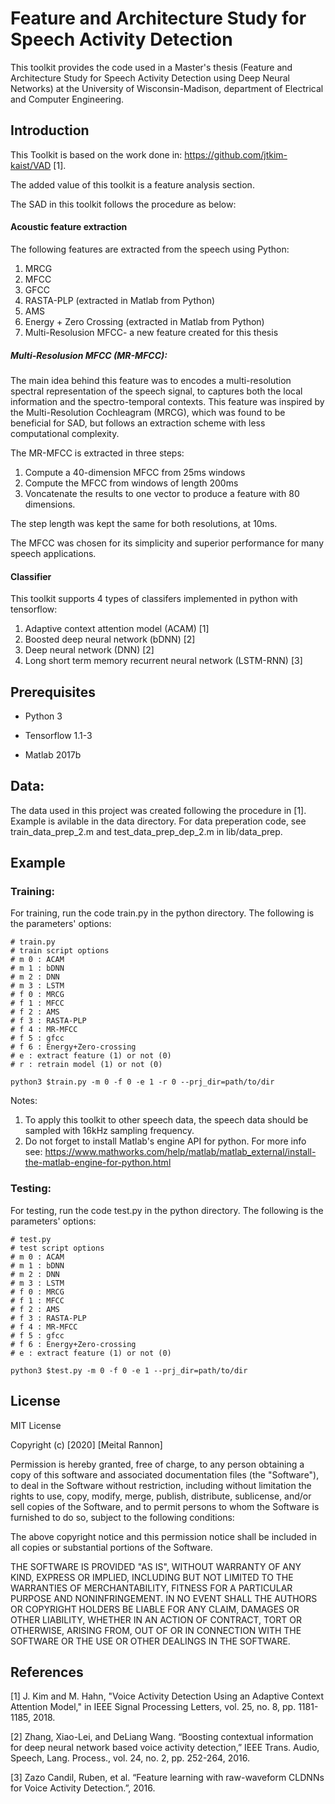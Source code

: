 # Feature and Architecture Study for Speech Activity Detection
This toolkit provides the code used in a Master's thesis (Feature and Architecture Study for Speech Activity Detection using Deep Neural Networks) at the University of Wisconsin-Madison, department of Electrical and Computer Engineering.

## Introduction

This Toolkit is based on the work done in: https://github.com/jtkim-kaist/VAD [1].

The added value of this toolkit is a feature analysis section.

The SAD in this toolkit follows the procedure as below:

#### Acoustic feature extraction
The following features are extracted from the speech using Python:
1. MRCG
2. MFCC
3. GFCC
4. RASTA-PLP (extracted in Matlab from Python)
5. AMS
6. Energy + Zero Crossing (extracted in Matlab from Python)
7. Multi-Resolusion MFCC- a new feature created for this thesis

##### Multi-Resolusion MFCC (MR-MFCC):

The main idea behind this feature was to encodes a multi-resolution spectral representation of the speech signal, to captures both the local information and the spectro-temporal contexts. This feature was inspired by the Multi-Resolution Cochleagram (MRCG), which was found to be beneficial for SAD, but follows an extraction scheme with less computational complexity.

The MR-MFCC is extracted in three steps: 
1. Compute a 40-dimension MFCC from 25ms windows 
2. Compute the MFCC from windows of length 200ms
3. Voncatenate the results to one vector to produce a feature with 80 dimensions. 

The step length was kept the same for both resolutions, at 10ms. 

The MFCC was chosen for its simplicity and superior performance for many speech applications.

#### Classifier

This toolkit supports 4 types of classifers implemented in python with tensorflow:
1. Adaptive context attention model (ACAM) [1]
2. Boosted deep neural network (bDNN) [2]
3. Deep neural network (DNN) [2] 
4. Long short term memory recurrent neural network (LSTM-RNN) [3]

## Prerequisites

- Python 3

- Tensorflow 1.1-3

- Matlab 2017b

## Data:
The data used in this project was created following the procedure in [1]. Example is avilable in the data directory. For data preperation code, see train_data_prep_2.m and test_data_prep_dep_2.m in lib/data_prep.

## Example

### Training:

For training, run the code train.py in the python directory. The following is the parameters' options:

```
# train.py
# train script options
# m 0 : ACAM
# m 1 : bDNN
# m 2 : DNN
# m 3 : LSTM
# f 0 : MRCG
# f 1 : MFCC
# f 2 : AMS
# f 3 : RASTA-PLP
# f 4 : MR-MFCC
# f 5 : gfcc
# f 6 : Energy+Zero-crossing
# e : extract feature (1) or not (0)
# r : retrain model (1) or not (0)

python3 $train.py -m 0 -f 0 -e 1 -r 0 --prj_dir=path/to/dir
```

Notes: 
1. To apply this toolkit to other speech data, the speech data should be sampled with 16kHz sampling frequency.
2. Do not forget to install Matlab's engine API for python. For more info see:
https://www.mathworks.com/help/matlab/matlab_external/install-the-matlab-engine-for-python.html


### Testing:

For testing, run the code test.py in the python directory. The following is the parameters' options:

```
# test.py
# test script options
# m 0 : ACAM
# m 1 : bDNN
# m 2 : DNN
# m 3 : LSTM
# f 0 : MRCG
# f 1 : MFCC
# f 2 : AMS
# f 3 : RASTA-PLP
# f 4 : MR-MFCC
# f 5 : gfcc
# f 6 : Energy+Zero-crossing
# e : extract feature (1) or not (0)

python3 $test.py -m 0 -f 0 -e 1 --prj_dir=path/to/dir
```


## License
MIT License

Copyright (c) [2020] [Meital Rannon]

Permission is hereby granted, free of charge, to any person obtaining a copy
of this software and associated documentation files (the "Software"), to deal
in the Software without restriction, including without limitation the rights
to use, copy, modify, merge, publish, distribute, sublicense, and/or sell
copies of the Software, and to permit persons to whom the Software is
furnished to do so, subject to the following conditions:

The above copyright notice and this permission notice shall be included in all
copies or substantial portions of the Software.

THE SOFTWARE IS PROVIDED "AS IS", WITHOUT WARRANTY OF ANY KIND, EXPRESS OR
IMPLIED, INCLUDING BUT NOT LIMITED TO THE WARRANTIES OF MERCHANTABILITY,
FITNESS FOR A PARTICULAR PURPOSE AND NONINFRINGEMENT. IN NO EVENT SHALL THE
AUTHORS OR COPYRIGHT HOLDERS BE LIABLE FOR ANY CLAIM, DAMAGES OR OTHER
LIABILITY, WHETHER IN AN ACTION OF CONTRACT, TORT OR OTHERWISE, ARISING FROM,
OUT OF OR IN CONNECTION WITH THE SOFTWARE OR THE USE OR OTHER DEALINGS IN THE
SOFTWARE.


## References
[1] J. Kim and M. Hahn, "Voice Activity Detection Using an Adaptive Context Attention Model," in IEEE Signal Processing Letters, vol. 25, no. 8, pp. 1181-1185, 2018.

[2] Zhang, Xiao-Lei, and DeLiang Wang. “Boosting contextual information for deep neural network based voice activity detection,” IEEE Trans. Audio, Speech, Lang. Process., vol. 24, no. 2, pp. 252-264, 2016.

[3] Zazo Candil, Ruben, et al. “Feature learning with raw-waveform CLDNNs for Voice Activity Detection.”, 2016.
